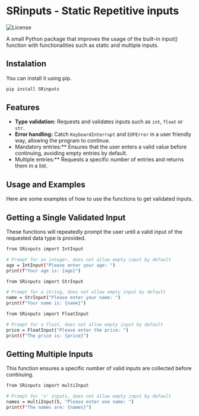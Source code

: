 # SRinputs - Static Repetitive inputs
![License](https://img.shields.io/github/license/keyles-Py/SRinputs)

A small Python package that improves the usage of the built-in input() function with functionalities such as static and multiple inputs.

## Instalation

You can install it using pip.

```bash
pip install SRinputs
```

## Features

* **Type validation:** Requests and validates inputs such as `int`, `float` or `str`.
* **Error handling:** Catch `KeyboardInterrupt` and `EOFError` in a user friendly way, allowing the program to continue.
* Mandatory entries:** Ensures that the user enters a valid value before continuing, avoiding empty entries by default.
* Multiple entries:** Requests a specific number of entries and returns them in a list.

## Usage and Examples
Here are some examples of how to use the functions to get validated inputs.

## Getting a Single Validated Input
These functions will repeatedly prompt the user until a valid input of the requested data type is provided.

```bash
from SRinputs import IntInput

# Prompt for an integer, does not allow empty input by default
age = IntInput("Please enter your age: ")
print(f"Your age is: {age}")
```

```bash
from SRinputs import StrInput

# Prompt for a string, does not allow empty input by default
name = StrInput("Please enter your name: ")
print(f"Your name is: {name}")
```

```bash
from SRinputs import FloatInput

# Prompt for a float, does not allow empty input by default
price = FloatInput("Please enter the price: ")
print(f"The price is: {price}")
```
## Getting Multiple Inputs

This function ensures a specific number of valid inputs are collected before continuing.

```bash
from SRinputs import multiInput

# Prompt for 'n' inputs, does not allow empty input by default
names = multiInput(5, "Please enter one name: ")
print(f"The names are: {names}")
```

